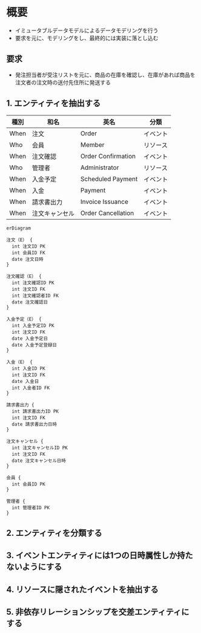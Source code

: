 # 概要
- イミュータブルデータモデルによるデータモデリングを行う
- 要求を元に、モデリングをし、最終的には実装に落とし込む

## 要求

- 発注担当者が受注リストを元に、商品の在庫を確認し、在庫があれば商品を注文者の注文時の送付先住所に発送する

## 1. エンティティを抽出する

|種別 |和名 |英名 |分類 |
|-------|---------------|--------------------|---------|
|When |注文 |Order |イベント |
|Who |会員 |Member |リソース |
|When |注文確認 |Order Confirmation |イベント |
|Who |管理者 |Administrator |リソース |
|When |入金予定 |Scheduled Payment |イベント |
|When |入金 |Payment |イベント |
|When |請求書出力 |Invoice Issuance |イベント |
|When |注文キャンセル |Order Cancellation |イベント |


```mermaid
erDiagram

注文（E） {
  int 注文ID PK
  int 会員ID FK
  date 注文日時
}

注文確認（E） {
  int 注文確認ID PK
  int 注文ID FK
  int 注文確認者ID FK
  date 注文確認日
}

入金予定（E） {
  int 入金予定ID PK
  int 注文ID FK
  date 入金予定日
  date 入金予定登録日
}

入金（E） {
  int 入金ID PK
  int 注文ID FK
  date 入金日
  int 入金者ID FK
}

請求書出力 {
  int 請求書出力ID PK
  int 注文ID FK
  date 請求書出力日時
}

注文キャンセル {
  int 注文キャンセルID PK
  int 注文ID FK
  date 注文キャンセル日時
}

会員 {
  int 会員ID PK
}

管理者 {
  int 管理者ID PK
}
```

## 2. エンティティを分類する
## 3. イベントエンティティには1つの日時属性しか持たないようにする
## 4. リソースに隠されたイベントを抽出する
## 5. 非依存リレーションシップを交差エンティティにする